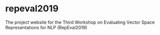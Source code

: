 # repeval2019

The project website for the Third Workshop on Evaluating Vector Space Representations for NLP (RepEval2019)